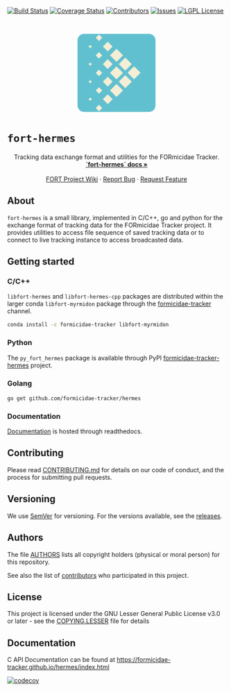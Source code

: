 [![Build Status][build-status-shield]][build-status-url]
[![Coverage Status][coverage-status-shield]][coverage-status-url]
[![Contributors][contributors-shield]][contributors-url]
[![Issues][issues-shield]][issues-url]
[![LGPL License][license-shield]][license-url]

<br />
<p align="center">
  <a href="https://github.com/formicidae-tracker/hermes">
    <img src="resources/icons/fort-hermes.svg" alt="Logo" width="180" height="180">
  </a>

# `fort-hermes`

  <p align="center">
	Tracking data exchange format and utilities for the FORmicidae Tracker.
    <br />
    <a href="https://fort-hermes.readthedocs.io/en/stable/"><strong>`fort-hermes` docs »</strong></a>
    <br />
    <br />
    <a href="https://github.com/formicidae-tracker/documentation/wiki">FORT Project Wiki</a>
    ·
    <a href="https://github.com/formicidae-tracker/hermes/issues">Report Bug</a>
    ·
    <a href="https://github.com/formicidae-tracker/hermes/issues">Request Feature</a>
  </p>
</p>


## About

`fort-hermes` is a small library, implemented in C/C++, go and python
for the exchange format of tracking data for the FORmicidae Tracker
project. It provides utilities to access file sequence of saved
tracking data or to connect to live tracking instance to access
broadcasted data.

## Getting started

### C/C++

`libfort-hermes` and `libfort-hermes-cpp` packages are distributed
within the larger conda `libfort-myrmidon` package through the
[formicidae-tracker](https://anaconda.org/formicidae-tracker) channel.

``` bash
conda install -c formicidae-tracker libfort-myrmidon
```

### Python

The `py_fort_hermes` package is available through PyPI
[formicidae-tracker-hermes](https://pypi.org/project/formicidae-tracker-hermes/)
project.

### Golang

``` bash
go get github.com/formicidae-tracker/hermes
```

### Documentation

[Documentation](https://fort-hermes.readthedocs.io) is hosted through readthedocs.

## Contributing

Please read [CONTRIBUTING.md](CONTRIBUTING.md) for details on our code
of conduct, and the process for submitting pull requests.

## Versioning

We use [SemVer](http://semver.org/) for versioning. For the versions
available, see the
[releases](https://github.com/formicidae-tracker/hermes/releases).

## Authors

The file [AUTHORS](AUTHORS) lists all copyright holders (physical or moral person) for this repository.

See also the list of [contributors](https://github.com/formicidae-tracker/hermes/contributors) who participated in this project.

## License

This project is licensed under the GNU Lesser General Public License v3.0 or later - see the [COPYING.LESSER](COPYING.LESSER) file for details


## Documentation
C API Documentation can be found at https://formicidae-tracker.github.io/hermes/index.html


[build-status-shield]: https://github.com/formicidae-tracker/hermes/actions/workflows/build.yml/badge.svg
[build-status-url]: https://github.com/formicidae-tracker/hermes/actions/workflows/build.yml
[coverage-status-shield]: https://codecov.io/gh/formicidae-tracker/hermes/branch/master/graph/badge.svg
[coverage-status-url]: https://codecov.io/gh/formicidae-tracker/hermes
[contributors-shield]: https://img.shields.io/github/contributors/formicidae-tracker/hermes.svg
[contributors-url]: https://github.com/formicidae-tracker/hermes/graphs/contributors
[issues-shield]: https://img.shields.io/github/issues/formicidae-tracker/hermes.svg
[issues-url]: https://github.com/formicidae-tracker/hermes/issues
[license-shield]: https://img.shields.io/github/license/formicidae-tracker/hermes.svg
[license-url]: https://github.com/formicidae-tracker/hermes/blob/master/COPYING.LESSER

[![codecov](?token=UTIV500Z66)]()
